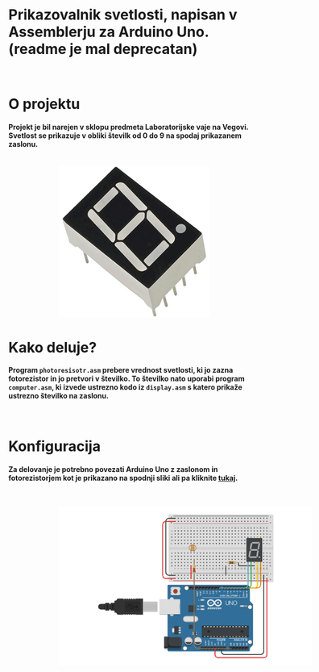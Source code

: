 # Prikazovalnik svetlosti, napisan v Assemblerju za Arduino Uno. (readme je mal deprecatan)

<br>

# O projektu

#### Projekt je bil narejen v sklopu predmeta Laboratorijske vaje na Vegovi. Svetlost se prikazuje v obliki številk od 0 do 9 na spodaj prikazanem zaslonu.

<br>

<img src="display.jpg" width="300" height="300" style="margin-left: 100px;">

<br>

# Kako deluje?

#### Program `photoresisotr.asm` prebere vrednost svetlosti, ki jo zazna fotorezistor in jo pretvori v številko. To številko nato uporabi program `computer.asm`, ki izvede ustrezno kodo iz `display.asm` s katero prikaže ustrezno številko na zaslonu.

<br>

# Konfiguracija

#### Za delovanje je potrebno povezati Arduino Uno z zaslonom in fotorezistorjem kot je prikazano na spodnji sliki ali pa kliknite [tukaj](https://www.tinkercad.com/things/igxp6hfEISx-fantastic-jaagub).

<br>

<img src="scheme.png" 
 style="margin-left: 100px;">
